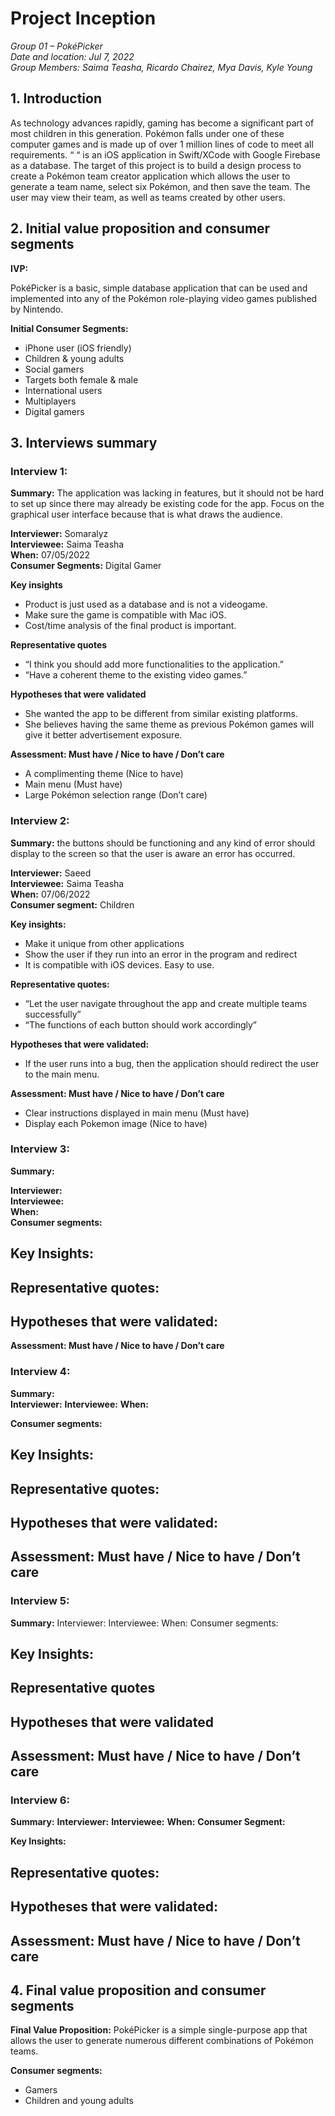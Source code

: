 # Project Inception

_Group 01 – PokéPicker\
Date and location: Jul 7, 2022\
Group Members: Saima Teasha, Ricardo Chairez, Mya Davis, Kyle Young_

## 1. Introduction

As technology advances rapidly, gaming has become a significant part of most children in this generation. Pokémon falls under one of these computer games and is made up of over 1 million lines of code to meet all requirements. “ “ is an iOS application in Swift/XCode with Google Firebase as a database. The target of this project is to build a design process to create a Pokémon team creator application which allows the user to generate a team name, select six Pokémon, and then save the team. The user may view their team, as well as teams created by other users.  

## 2. Initial value proposition and consumer segments

**IVP:**

PokéPicker is a basic, simple database application that can be used and implemented into any of the Pokémon role-playing video games published by Nintendo. 

**Initial Consumer Segments:**

- iPhone user (iOS friendly) 
- Children & young adults 
- Social gamers 
- Targets both female & male
- International users 
- Multiplayers 
- Digital gamers  

## 3. Interviews summary

### Interview 1:

**Summary:** The application was lacking in features, but it should not be hard to set up since there may already be existing code for the app. Focus on the graphical user interface because that is what draws the audience. 

**Interviewer:** Somaralyz\
**Interviewee:** Saima Teasha\
**When:** 07/05/2022 \
**Consumer Segments:** Digital Gamer

**Key insights**
  - Product is just used as a database and is not a videogame.
  - Make sure the game is compatible with Mac iOS. 
  - Cost/time analysis of the final product is important. 

 **Representative quotes**
  - “I think you should add more functionalities to the application.” 
  - “Have a coherent theme to the existing video games.” 

 **Hypotheses that were validated**
  - She wanted the app to be different from similar existing platforms. 
  - She believes having the same theme as previous Pokémon games will give it better advertisement exposure.  

 **Assessment: Must have / Nice to have / Don’t care**
  - A complimenting theme (Nice to have) 
  - Main menu (Must have) 
  - Large Pokémon selection range (Don’t care) 

### Interview 2:

**Summary:** the buttons should be functioning and any kind of error should display to the screen so that the user is aware an error has occurred.

**Interviewer:** Saeed\
**Interviewee:** Saima Teasha\
**When:**  07/06/2022\
**Consumer segment:** Children

**Key insights:**
  - Make it unique from other applications
  - Show the user if they run into an error in the program and redirect 
  - It is compatible with iOS devices. Easy to use.

**Representative quotes:**
  - “Let the user navigate throughout the app and create multiple teams successfully”
  - “The functions of each button should work accordingly”

**Hypotheses that were validated:**
  - If the user runs into a bug, then the application should redirect the user to the main menu.

**Assessment: Must have / Nice to have / Don’t care**
  - Clear instructions displayed in main menu (Must have)
  - Display each Pokemon image (Nice to have) 

### Interview 3:

**Summary:** 

**Interviewer:** \
**Interviewee:** \
**When:** \
**Consumer segments:**


**Key Insights:**
   - 

**Representative quotes:**
   - 

**Hypotheses that were validated:**
   - 

**Assessment: Must have / Nice to have / Don’t care**

### Interview 4: 
**Summary:**  
**Interviewer:** 
**Interviewee:** 
**When:** 

**Consumer segments:**

**Key Insights:**
- 

**Representative quotes:**
- 

**Hypotheses that were validated:**
- 

**Assessment: Must have / Nice to have / Don’t care**
- 

### Interview 5: 
**Summary:** 
Interviewer: 
Interviewee: 
When:
Consumer segments:
        
**Key Insights:**
- 

**Representative quotes**
- 

**Hypotheses that were validated**
- 

**Assessment: Must have / Nice to have / Don’t care**
- 

### Interview 6:

**Summary:** 
**Interviewer:** 
**Interviewee:** 
**When:** 
**Consumer Segment:**

**Key Insights:**
   
**Representative quotes:**
   - 

**Hypotheses that were validated:**
   -

**Assessment: Must have / Nice to have / Don’t care**
   - 
   
## 4. Final value proposition and consumer segments

**Final Value Proposition:**
PokéPicker is a simple single-purpose app that allows the user to generate numerous different combinations of Pokémon teams. 

**Consumer segments:**
- Gamers 
- Children and young adults 
